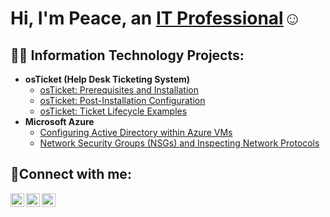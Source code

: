 <h1>Hi, I'm Peace, an <a href="https://linkedin.com/in/Josh">IT Professional</a>☺</h1>

<h2>👨‍💻 Information Technology Projects:</h2>

- <b>osTicket (Help Desk Ticketing System)</b>
  - [osTicket: Prerequisites and Installation](https://github.com/peacefabowale/osticket-prereqs)
  - [osTicket: Post-Installation Configuration](https://github.com/peacefabowale/post-install-config)
  - [osTicket: Ticket Lifecycle Examples](https://github.com/peacefabowale/ticket-lifecycle)
- <b>Microsoft Azure</b>
  - [Configuring Active Directory within Azure VMs](https://github.com/peacefabowale/configure-ad)
  - [Network Security Groups (NSGs) and Inspecting Network Protocols](https://github.com/peacefabowale/azure-network-protocols)

<h2>🤳Connect with me:</h2>

[<img align="left" alt="Josh | Twitter" width="22px" src="https://cdn.jsdelivr.net/npm/simple-icons@v3/icons/twitter.svg" />][twitter]
[<img align="left" alt="Josh | LinkedIn" width="22px" src="https://cdn.jsdelivr.net/npm/simple-icons@v3/icons/linkedin.svg" />][linkedin]
[<img align="left" alt="Josh | Instagram" width="22px" src="https://cdn.jsdelivr.net/npm/simple-icons@v3/icons/instagram.svg" />][instagram]

[twitter]: https://twitter.com/Josh
[instagram]: https://www.instagram.com/itz_ola_Peace
[linkedin]: https://linkedin.com/in/Josh
